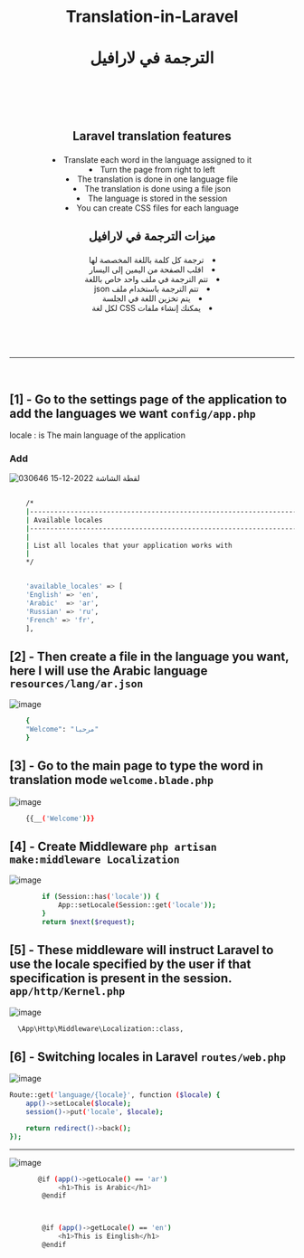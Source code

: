 # <p align="center" > Translation-in-Laravel </p>
# <p align="center"> الترجمة في لارافيل </p>



<br><br><br>

##  <p align="center" >  Laravel translation features </p>
<li align="center"> Translate each word in the language assigned to it </li>
<li align="center"> Turn the page from right to left</li>
<li align="center"> The translation is done in one language file</li>
<li align="center"> The translation is done using a file json</li>
<li align="center">  The language is stored in the session</li>
<li align="center">  You can create CSS files for each language </li>


## <p align="center"> ميزات الترجمة في لارافيل   </p>
<li dir="rtl" align="center"> ترجمة كل كلمة باللغة المخصصة لها </li>
<li dir="rtl" align="center"> اقلب الصفحة من اليمين إلى اليسار </li>
<li dir="rtl" align="center"> تتم الترجمة في ملف واحد خاص باللغة </li>
<li dir="rtl" align="center"> تتم الترجمة باستخدام ملف json </li>
<li dir="rtl" align="center"> يتم تخزين اللغة في الجلسة </li>
<li dir="rtl" align="center"> يمكنك إنشاء ملفات CSS لكل لغة </li>


<br><br><br>
<hr>
<br>

 ## [1] - Go to the settings page of the application to add the languages we want    `config/app.php` 
  
  locale : is The main language of the application


###   Add 

 ![لقطة الشاشة 2022-12-15 030646](https://user-images.githubusercontent.com/94997828/207741941-c6a66a4e-59ce-4d1e-80c3-f8351b999670.png)

```bash
  
    /*
    |--------------------------------------------------------------------------
    | Available locales
    |--------------------------------------------------------------------------
    |
    | List all locales that your application works with
    |
    */


    'available_locales' => [
    'English' => 'en',
    'Arabic'  => 'ar',
    'Russian' => 'ru',
    'French' => 'fr',
    ],


```


 ## [2] - Then create a file in the language you want, here I will use the Arabic language `resources/lang/ar.json` 


![image](https://user-images.githubusercontent.com/94997828/207743448-146fd867-b990-4175-9849-8fe068703aee.png)

```bash
    {
    "Welcome": "مرحبا"
    }
```

 ## [3] - Go to the main page to type the word in translation mode `welcome.blade.php` 

 
![image](https://user-images.githubusercontent.com/94997828/207743648-d3300aaf-31e2-4a76-a4e7-e58ef1546897.png)

```bash
    {{__('Welcome')}}
```

 ## [4] - Create  Middleware  `php artisan make:middleware Localization` 
 
 ![image](https://user-images.githubusercontent.com/94997828/207744116-76dc949f-468d-4127-9458-e7cb699f4835.png)

```bash
        if (Session::has('locale')) {
            App::setLocale(Session::get('locale'));
        }
        return $next($request);
```


 ## [5] - These middleware will instruct Laravel to use the locale specified by the user if that specification is present in the session.  `app/http/Kernel.php` 
 
 
 ![image](https://user-images.githubusercontent.com/94997828/207744713-baac5631-49b8-4e2d-b865-91196656bd3d.png)


```bash
  \App\Http\Middleware\Localization::class,
```
 
 
 ## [6] - Switching locales in Laravel  `routes/web.php` 
 
![image](https://user-images.githubusercontent.com/94997828/207744963-17b48ad1-88bd-445e-8c9c-e127547fd023.png)


```bash
Route::get('language/{locale}', function ($locale) {
    app()->setLocale($locale);
    session()->put('locale', $locale);

    return redirect()->back();
});
```
 
 
 
 <hr>
 
 
![image](https://user-images.githubusercontent.com/94997828/207745734-613df224-221d-4f03-8459-5a27d137ee45.png)



```bash
       @if (app()->getLocale() == 'ar')
            <h1>This is Arabic</h1>
        @endif



        @if (app()->getLocale() == 'en')
            <h1>This is Einglish</h1>
        @endif
```
 

